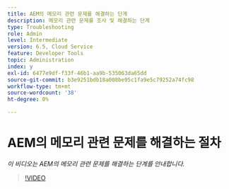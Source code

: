 ```yaml
---
title: AEM의 메모리 관련 문제를 해결하는 단계
description: 메모리 관련 문제를 조사 및 해결하는 단계
type: Troubleshooting
role: Admin
level: Intermediate
version: 6.5, Cloud Service
feature: Developer Tools
topic: Administration
index: y
exl-id: 6477e9df-f33f-46b1-aa9b-535063da65dd
source-git-commit: b3e9251bdb18a008be95c1fa9e5c79252a74fc98
workflow-type: tm+mt
source-wordcount: '38'
ht-degree: 0%

---
```


# AEM의 메모리 관련 문제를 해결하는 절차

*이 비디오는 AEM의 메모리 관련 문제를 해결하는 단계를 안내합니다.*

>[!VIDEO](https://video.tv.adobe.com/v/335473?quality=12&learn=on)
